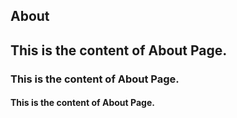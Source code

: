 ## About

## This is the content of About Page.
### This is the content of About Page.
#### This is the content of About Page.
